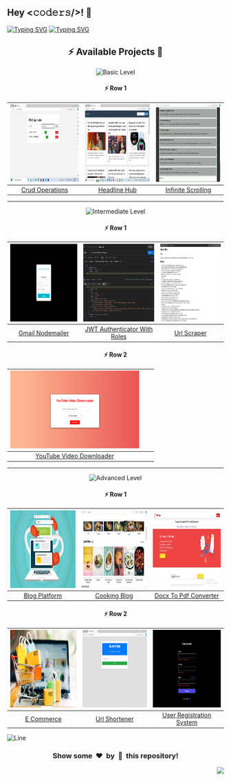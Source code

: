 <h2>Hey <𝚌𝚘𝚍𝚎𝚛𝚜/>! 👋</h2>

[![Typing SVG](https://readme-typing-svg.herokuapp.com?font=Fira+Code&size=60&pause=1000&center=true&vCenter=true&multiline=true&width=1000&height=100&lines=NODE+JS+PROJECTS)](https://git.io/typing-svg)
[![Typing SVG](https://readme-typing-svg.demolab.com?font=Comfortaa&size=65&pause=400&color=18b8d0&center=true&vCenter=true&width=2000&height=200&lines=BASIC+LEVEL+PROJECTS;INTERMEDIATE+LEVEL+PROJECTS;ADVANCED+LEVEL+PROJECTS)](https://git.io/typing-svg)


<div align="center">

## :zap: Available Projects 🎉
<!-- ###################################################################################################################### -->
<!-- ###################################################################################################################### -->

![Basic Level](https://img.shields.io/badge/Level-Basic-00FF00?style=for-the-badge&logo=codeigniter)

#### :zap: Row 1

| <img src="./Basic/Crud-Operations/screenshot.webp" width="300px" height="180px"> | <img src="./Basic/Headline-Hub/screenshot.webp" width="300px" height="180px"> | <img src="./Basic/Infinite-Scrolling/screenshot.webp" width="300px" height="180px"> |
|:--:|:--:|:--:|
| [Crud Operations](./Basic/Crud-Operations) | [Headline Hub](./Basic/Headline-Hub) | [Infinite Scrolling](./Basic/Infinite-Scrolling) |

---
<!-- ###################################################################################################################### -->
<!-- ###################################################################################################################### -->

![Intermediate Level](https://img.shields.io/badge/Level-Intermediate-FFD700?style=for-the-badge&logo=codeigniter)

#### :zap: Row 1

| <img src="./Intermediate/Gmail-Nodemailer/screenshot.webp" width="300px" height="180px"> | <img src="./Intermediate/JWT-Authenticator-With-Roles/screenshot.webp" width="300px" height="180px"> | <img src="./Intermediate/Url-Scraper/screenshot.webp" width="300px" height="180px"> |
|:--:|:--:|:--:|
| [Gmail Nodemailer](./Intermediate/Gmail-Nodemailer) | [JWT Authenticator With Roles](./Intermediate/JWT-Authenticator-With-Roles) | [Url Scraper](./Intermediate/Url-Scraper) |

#### :zap: Row 2

| <img src="./Intermediate/YouTube-Video-Downloader/screenshot.webp" width="300px" height="180px"> |  |  |
|:--:|:--:|:--:|
| [YouTube Video Downloader](./Intermediate/YouTube-Video-Downloader) |  |  |

---
<!-- ###################################################################################################################### -->
<!-- ###################################################################################################################### -->

![Advanced Level](https://img.shields.io/badge/Level-Advanced-FF0000?style=for-the-badge&logo=codeigniter)

#### :zap: Row 1

| <img src="./Advanced/Blog-Platform/screenshot.webp" width="300px" height="180px"> | <img src="./Advanced/Cooking-Blog/screenshot.webp" width="300px" height="180px"> | <img src="./Advanced/Docx-To-Pdf-Converter/screenshot.webp" width="300px" height="180px"> |
|:--:|:--:|:--:|
| [Blog Platform](./Advanced/Blog-Platform) | [Cooking Blog](./Advanced/Cooking-Blog) | [Docx To Pdf Converter](./Advanced/Docx-To-Pdf-Converter) |

#### :zap: Row 2

| <img src="./Advanced/E-Commerce/screenshot.webp" width="300px" height="180px"> | <img src="./Advanced/Url-Shortener/screenshot.webp" width="300px" height="180px"> | <img src="./Advanced/User-Registration-System/screenshot.webp" width="300px" height="180px"> |
|:--:|:--:|:--:|
| [E Commerce](./Advanced/E-Commerce) | [Url Shortener](./Advanced/Url-Shortener) | [User Registration System](./Advanced/User-Registration-System) |


</div>


![Line](https://github.com/Avdhesh-Varshney/WebMasterLog/assets/114330097/4b78510f-a941-45f8-a9d5-80ed0705e847)

<div align="center">
	<h3>Show some &nbsp;❤️&nbsp; by &nbsp;🌟&nbsp; this repository!</h3>
</div>

<a href="#top"><img src="https://img.shields.io/badge/⬆-Back%20to%20Top-red?style=for-the-badge" align="right"/></a>
